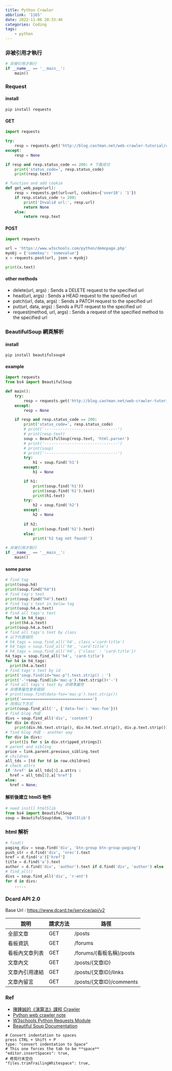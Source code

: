 ```yaml
---
title: Python Crawler
abbrlink: '1165'
date: 2022-11-06 20:33:46
categories: Coding
tags:
	- python
---
```


### 非被引用才執行
``` python
# 非被引用才執行
if __name__ == '__main__':
    main()
```


<!--more-->

### Request 
#### install
```
pip install requests
```

#### GET 
``` python 
import requests

try:
    resp = requests.get('http://blog.castman.net/web-crawler-tutorial/ch1/connect.html')
except:
    resp = None

if resp and resp.status_code == 200: # 下載成功
    print('status_code=', resp.status_code)
    print(resp.text)

# function and add cookie
def get_web_page(url):
    resp = requests.get(url=url, cookies={'over18': '1'})
    if resp.status_code != 200:
        print('Invalid url:', resp.url)
        return None
    else:
        return resp.text
```

#### POST
``` python
import requests

url = 'https://www.w3schools.com/python/demopage.php'
myobj = {'somekey': 'somevalue'}
x = requests.post(url, json = myobj)

print(x.text)
```

#### other methods
+ delete(url, args)	: Sends a DELETE request to the specified url
+ head(url, args) : Sends a HEAD request to the specified url
+ patch(url, data, args) : Sends a PATCH request to the specified url
+ put(url, data, args) : Sends a PUT request to the specified url
+ request(method, url, args) : Sends a request of the specified method to the specified url

### BeautifulSoup 網頁解析
#### install
```
pip install beautifulsoup4
```

#### example
``` python
import requests
from bs4 import BeautifulSoup

def main():
    try:
        resp = requests.get('http://blog.castman.net/web-crawler-tutorial/ch1/connect.html')
    except:
        resp = None

    if resp and resp.status_code == 200:
        print('status_code=', resp.status_code)
        # print('--------------------------------')
        # print(resp.text)
        soup = BeautifulSoup(resp.text, 'html.parser')
        # print('--------------------------------')
        # print(soup)
        # print('--------------------------------')
        try:
            h1 = soup.find('h1')
        except:
            h1 = None

        if h1:
            print(soup.find('h1'))
            print(soup.find('h1').text)
            print(h1.text)
        try:
            h2 = soup.find('h2')
        except:
            h2 = None
            
        if h2:
            print(soup.find('h2').text)
        else:
            print('h2 tag not found!')

# 非被引用才執行
if __name__ == '__main__':
    main()
```

#### some parse
``` py
# find tag
print(soup.h4)
print(soup.find("h4"))
# find tag's text
print(soup.find("h4").text)
# find tag's text in below tag
print(soup.h4.a.text)
# find all tags's text
for h4 in h4_tags:
  print(h4.a.text)
print(soup.h4.a.text)
# find all tags's text by class
# 以下代表相同
# h4_tags = soup.find_all('h4', class_='card-title')
# h4_tags = soup.find_all('h4', 'card-title')
# h4_tags = soup.find_all('h4', {'class' : 'card-title'})
h4_tags = soup.find_all('h4', 'card-title')
for h4 in h4_tags:
  print(h4.a.text)
# find tags's text by id
print('soup.find(id="mac-p").text.strip() : ')
print('-'+soup.find(id='mac-p').text.strip()+'-')
# find all tags's text by 非標準屬性
# 非標準屬性會有錯誤
# print(soup.find(data-foo='mac-p').text.strip())
print('===============================')
# 改用以下方式
print(soup.find_all('', {'data-foo': 'mac-foo'}))
# find blog 內容
divs = soup.find_all('div', 'content')
for div in divs:
    print(div.h6.text.strip(), div.h4.text.strip(), div.p.text.strip())
# find blog 內容 - another way 
for div in divs:
  print([s for s in div.stripped_strings])
# parent and sibling
price = link.parent.previous_sibling.text
# children
all_tds = [td for td in row.children]
# check attrs
if 'href' in all_tds[3].a.attrs :
  href = all_tds[3].a['href']
else:
  href = None;
```

#### 解析後建立 html5 物件
``` python
# need instll html5lib 
from bs4 import BeautifulSoup
soup = BeautifulSoup(dom, 'html5lib')
```

### html 解析
``` python
# find()
paging_div = soup.find('div', 'btn-group btn-group-paging')
push_str = d.find('div', 'nrec').text
href = d.find('a')['href']
title = d.find('a').text
author = d.find('div', 'author').text if d.find('div', 'author') else ''
# find_all()
divs = soup.find_all('div', 'r-ent')
for d in divs:
    .....
``` 

### Dcard API 2.0
Base Url : https://www.dcard.tw/service/api/v2

|說明|請求方法|路徑|
|-----|-----|----|
|全部文章				|GET	   |/posts|
|看板資訊				|GET	   |/forums|
|看板內文章列表	|GET	   |/forums/{看板名稱}/posts|
|文章內文				|GET	   |/posts/{文章ID}|
|文章內引用連結	|GET	   |/posts/{文章ID}/links|
|文章內留言			|GET	   |/posts/{文章ID}/comments|



### Ref
+ [陳鍾誠的《演算法》課程 Crawler ](https://gitlab.com/cccnqu111/alg/-/tree/master/00e-python/09-net/crawler)
+ [Python web crawler note](https://clu.gitbook.io/python-web-crawler-note/13-yi-zhi-hen-yuan-shi-de-pa-chong)
+ [W3schools Python Requests Module](https://www.w3schools.com/python/module_requests.asp)
+ [Beautiful Soup Documentation](https://www.crummy.com/software/BeautifulSoup/bs4/doc/)

```
# Convert indentation to spaces
press CTRL + Shift + P
type: "convert indentation to Space"
# This one forces the tab to be **space**
"editor.insertSpaces": true,
# 修剪行末空白
"files.trimTrailingWhitespace": true,
```
